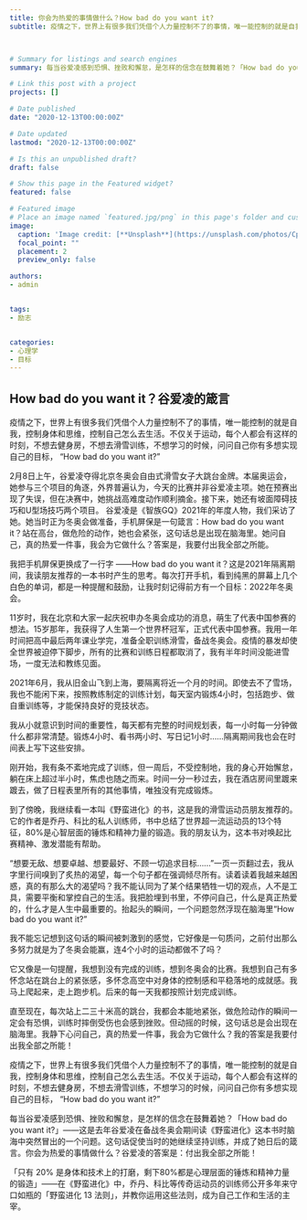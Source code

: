 ```yaml
---
title: 你会为热爱的事情做什么？How bad do you want it? 
subtitle: 疫情之下，世界上有很多我们凭借个人力量控制不了的事情，唯一能控制的就是自我，控制身体和思维，控制自己怎么去生活。不仅关于运动，每个人都会有这样的时刻，不想去健身房，不想去滑雪训练，不想学习的时候，问问自己你有多想实现自己的目标，‘How bad do you want it?’ ——谷爱凌（2021年《智族GQ》9月刊）



# Summary for listings and search engines
summary: 每当谷爱凌感到恐惧、挫败和懈怠，是怎样的信念在鼓舞着她？「How bad do you want it?」

# Link this post with a project
projects: []

# Date published
date: "2020-12-13T00:00:00Z"

# Date updated
lastmod: "2020-12-13T00:00:00Z"

# Is this an unpublished draft?
draft: false

# Show this page in the Featured widget?
featured: false

# Featured image
# Place an image named `featured.jpg/png` in this page's folder and customize its options here.
image:
  caption: 'Image credit: [**Unsplash**](https://unsplash.com/photos/CpkOjOcXdUY)'
  focal_point: ""
  placement: 2
  preview_only: false

authors:
- admin


tags:
- 励志


categories:
- 心理学
- 目标
---
```



## How bad do you want it？谷爱凌的箴言

疫情之下，世界上有很多我们凭借个人力量控制不了的事情，唯一能控制的就是自我，控制身体和思维，控制自己怎么去生活。不仅关于运动，每个人都会有这样的时刻，不想去健身房，不想去滑雪训练，不想学习的时候，问问自己你有多想实现自己的目标， “How bad do you want it?”

2月8日上午，谷爱凌夺得北京冬奥会自由式滑雪女子大跳台金牌。本届奥运会，她参与三个项目的角逐，外界普遍认为，今天的比赛并非谷爱凌主项。她在预赛出现了失误，但在决赛中，她挑战高难度动作顺利摘金。接下来，她还有坡面障碍技巧和U型场技巧两个项目。
谷爱凌是《智族GQ》2021年的年度人物，我们采访了她。她当时正为冬奥会做准备，手机屏保是一句箴言：How bad do you want it？站在高台，做危险的动作，她也会紧张，这句话总是出现在脑海里。她问自己，真的热爱一件事，我会为它做什么？答案是，我要付出我全部之所能。



我把手机屏保更换成了一行字 ——How bad do you want it？这是2021年隔离期间，我读朋友推荐的一本书时产生的思考。每次打开手机，看到纯黑的屏幕上几个白色的单词，都是一种提醒和鼓励，让我时刻记得前方有一个目标：2022年冬奥会。

11岁时，我在北京和大家一起庆祝申办冬奥会成功的消息，萌生了代表中国参赛的想法。15岁那年，我获得了人生第一个世界杯冠军，正式代表中国参赛。我用一年时间把高中最后两年课业学完，准备全职训练滑雪，备战冬奥会。疫情的暴发却使全世界被迫停下脚步，所有的比赛和训练日程都取消了，我有半年时间没能进雪场，一度无法和教练见面。

2021年6月，我从旧金山飞到上海，要隔离将近一个月的时间。即使去不了雪场，我也不能闲下来，按照教练制定的训练计划，每天室内锻炼4小时，包括跑步、做自重训练等，才能保持良好的竞技状态。

我从小就意识到时间的重要性，每天都有完整的时间规划表，每一小时每一分钟做什么都非常清楚。锻炼4小时、看书两小时、写日记1小时……隔离期间我也会在时间表上写下这些安排。

刚开始，我有条不紊地完成了训练，但一周后，不受控制地，我的身心开始懈怠，躺在床上超过半小时，焦虑也随之而来。时间一分一秒过去，我在酒店房间里踱来踱去，做了日程表里所有的其他事情，唯独没有完成锻炼。

到了傍晚，我继续看一本叫《野蛮进化》的书，这是我的滑雪运动员朋友推荐的。它的作者是乔丹、科比的私人训练师，书中总结了世界超一流运动员的13个特征，80%是心智层面的锤炼和精神力量的锻造。我的朋友认为，这本书对唤起比赛精神、激发潜能有帮助。

“想要无敌、想要卓越、想要最好、不顾一切追求目标……”一页一页翻过去，我从字里行间嗅到了炙热的渴望，每一个句子都在强调倾尽所有。读着读着我越来越困惑，真的有那么大的渴望吗？我不能认同为了某个结果牺牲一切的观点，人不是工具，需要平衡和掌控自己的生活。我把脸埋到书里，不停问自己，什么是真正热爱的，什么才是人生中最重要的。抬起头的瞬间，一个问题忽然浮现在脑海里“How bad do you want it?”

我不能忘记想到这句话的瞬间被刺激到的感觉，它好像是一句质问，之前付出那么多努力就是为了冬奥会能赢，连4个小时的运动都做不了吗？

它又像是一句提醒，我想到没有完成的训练，想到冬奥会的比赛。我想到自己有多怀念站在跳台上的紧张感，多怀念高空中对身体的控制感和平稳落地的成就感。我马上爬起来，走上跑步机。后来的每一天我都按照计划完成训练。

直至现在，每次站上二三十米高的跳台，我都会本能地紧张，做危险动作的瞬间一定会有恐惧，训练时摔倒受伤也会感到挫败。但动摇的时候，这句话总是会出现在脑海里。我静下心问自己，真的热爱一件事，我会为它做什么？我的答案是我要付出我全部之所能！

疫情之下，世界上有很多我们凭借个人力量控制不了的事情，唯一能控制的就是自我，控制身体和思维，控制自己怎么去生活。不仅关于运动，每个人都会有这样的时刻，不想去健身房，不想去滑雪训练，不想学习的时候，问问自己你有多想实现自己的目标， “How bad do you want it?” 



每当谷爱凌感到恐惧、挫败和懈怠，是怎样的信念在鼓舞着她？「How bad do you want it?」——这是去年谷爱凌在备战冬奥会期间读《野蛮进化》这本书时脑海中突然冒出的一个问题。这句话促使当时的她继续坚持训练，并成了她日后的箴言。你会为热爱的事情做什么？谷爱凌的答案是：付出我全部之所能！

「只有 20% 是身体和技术上的打磨，剩下80%都是心理层面的锤炼和精神力量的锻造」——在《野蛮进化》中，乔丹、科比等传奇运动员的训练师公开多年来守口如瓶的「野蛮进化 13 法则」，并教你运用这些法则，成为自己工作和生活的主宰。